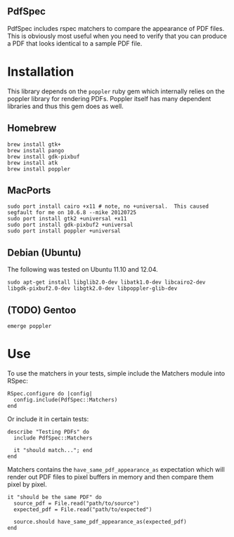 PdfSpec
-------

PdfSpec includes rspec matchers to compare the appearance of PDF files.
This is obviously most useful when you need to verify that you can produce
a PDF that looks identical to a sample PDF file.

# Installation

This library depends on the `poppler` ruby gem which internally relies on
the poppler library for rendering PDFs. Poppler itself has many dependent
libraries and thus this gem does as well.

## Homebrew

    brew install gtk+
    brew install pango
    brew install gdk-pixbuf
    brew install atk
    brew install poppler

## MacPorts
    sudo port install cairo +x11 # note, no +universal.  This caused segfault for me on 10.6.8 --mike 20120725
    sudo port install gtk2 +universal +x11
    sudo port install gdk-pixbuf2 +universal
    sudo port install poppler +universal

## Debian (Ubuntu)

The following was tested on Ubuntu 11.10 and 12.04.

    sudo apt-get install libglib2.0-dev libatk1.0-dev libcairo2-dev libgdk-pixbuf2.0-dev libgtk2.0-dev libpoppler-glib-dev

## (TODO) Gentoo

    emerge poppler

# Use

To use the matchers in your tests, simple include the Matchers module into RSpec:

    RSpec.configure do |config|
      config.include(PdfSpec::Matchers)
    end

Or include it in certain tests:

    describe "Testing PDFs" do
      include PdfSpec::Matchers

      it "should match..."; end
    end

Matchers contains the `have_same_pdf_appearance_as` expectation which will render
out PDF files to pixel buffers in memory and then compare them pixel by pixel.


    it "should be the same PDF" do
      source_pdf = File.read("path/to/source")
      expected_pdf = File.read("path/to/expected")

      source.should have_same_pdf_appearance_as(expected_pdf)
    end

